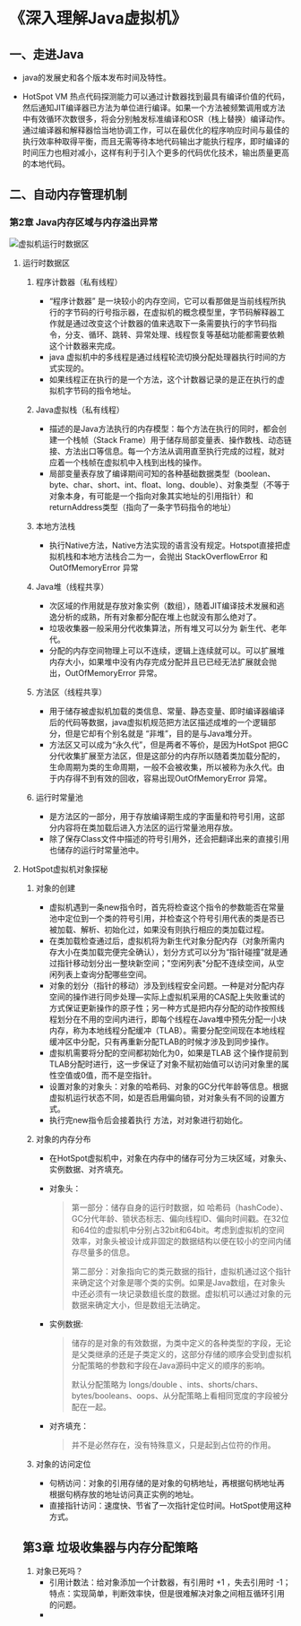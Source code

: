 # 《深入理解Java虚拟机》

## 一、走进Java

+ java的发展史和各个版本发布时间及特性。

* HotSpot VM 热点代码探测能力可以通过计数器找到最具有编译价值的代码，然后通知JIT编译器已方法为单位进行编译。如果一个方法被频繁调用或方法中有效循环次数很多，将会分别触发标准编译和OSR（栈上替换）编译动作。通过编译器和解释器恰当地协调工作，可以在最优化的程序响应时间与最佳的执行效率种取得平衡，而且无需等待本地代码输出才能执行程序，即时编译的时间压力也相对减小，这样有利于引入个更多的代码优化技术，输出质量更高的本地代码。

## 二、自动内存管理机制

### 第2章  Java内存区域与内存溢出异常

![虚拟机运行时数据区](https://readingnotes.oss-cn-beijing.aliyuncs.com/%E3%80%8A%E6%B7%B1%E5%85%A5%E7%90%86%E8%A7%A3Java%E8%99%9A%E6%8B%9F%E6%9C%BA%E3%80%8B/%E8%BF%90%E8%A1%8C%E6%97%B6%E6%95%B0%E6%8D%AE%E5%8C%BA.png)





1. 运行时数据区

   1. 程序计数器（私有线程）

      * “程序计数器” 是一块较小的内存空间，它可以看那做是当前线程所执行的字节码的行号指示器，在虚拟机的概念模型里，字节码解释器工作就是通过改变这个计数器的值来选取下一条需要执行的字节码指令，分支、循环、跳转、异常处理、线程恢复等基础功能都需要依赖这个计数器来完成。
      * java 虚拟机中的多线程是通过线程轮流切换分配处理器执行时间的方式实现的。
      * 如果线程正在执行的是一个方法，这个计数器记录的是正在执行的虚拟机字节码的指令地址。
   2. Java虚拟栈（私有线程）

      - 描述的是Java方法执行的内存模型：每个方法在执行的同时，都会创建一个栈帧（Stack Frame）用于储存局部变量表、操作数栈、动态链接、方法出口等信息。每一个方法从调用直至执行完成的过程，就对应着一个栈帧在虚拟机中入栈到出栈的操作。
      - 局部变量表存放了编译期间可知的各种基础数据类型（boolean、byte、char、short、int、float、long、double）、对象类型（不等于对象本身，有可能是一个指向对象其实地址的引用指针）和returnAddress类型（指向了一条字节码指令的地址）
   3. 本地方法栈

      * 执行Native方法，Native方法实现的语言没有规定。Hotspot直接把虚拟机栈和本地方法栈合二为一，会抛出 StackOverflowError 和 OutOfMemoryError 异常
   4. Java堆（线程共享）

      * 次区域的作用就是存放对象实例（数组），随着JIT编译技术发展和逃逸分析的成熟，所有对象都分配在堆上也就没有那么绝对了。
      * 垃圾收集器一般采用分代收集算法，所有堆又可以分为 新生代、老年代。
      * 分配的内存空间物理上可以不连续，逻辑上连续就可以。可以扩展堆内存大小，如果堆中没有内存完成分配并且已已经无法扩展就会抛出，OutOfMemoryError 异常。
   5. 方法区（线程共享）
      * 用于储存被虚拟机加载的类信息、常量、静态变量、即时编译器编译后的代码等数据，java虚拟机规范把方法区描述成堆的一个逻辑部分，但是它却有个别名就是 “非堆”，目的是与Java堆分开。
      * 方法区又可以成为“永久代”，但是两者不等价，是因为HotSpot 把GC分代收集扩展至方法区，但是这部分的内存所以随着类加载分配的，生命周期为类的生命周期，一般不会被收集，所以被称为永久代。由于内存得不到有效的回收，容易出现OutOfMemoryError 异常。
   6. 运行时常量池
      * 是方法区的一部分，用于存放编译期生成的字面量和符号引用，这部分内容将在类加载后进入方法区的运行常量池用存放。
      * 除了保存Class文件中描述的符号引用外，还会把翻译出来的直接引用也储存的运行时常量池中。

2. HotSpot虚拟机对象探秘

   1. 对象的创建
      * 虚拟机遇到一条new指令时，首先将检查这个指令的参数能否在常量池中定位到一个类的符号引用，并检查这个符号引用代表的类是否已被加载、解析、初始化过，如果没有则执行相应的类加载过程。
      * 在类加载检查通过后，虚拟机将为新生代对象分配内存（对象所需内存大小在类加载完便完全确认），划分方式可以分为“指针碰撞”就是通过指针移动划分出一整块新空间；"空闲列表"分配不连续空间，从空闲列表上查询分配哪些空间。
      * 对象的划分（指针的移动）涉及到线程安全问题。一种是对分配内存空间的操作进行同步处理—实际上虚拟机采用的CAS配上失败重试的方式保证更新操作的原子性；另一种方式是把内存分配的动作按照线程划分在不用的空间内进行，即每个线程在Java堆中预先分配一小块内存，称为本地线程分配缓冲（TLAB）。需要分配空间现在本地线程缓冲区中分配，只有再重新分配TLAB的时候才涉及到同步操作。
      * 虚拟机需要将分配的空间都初始化为0，如果是TLAB 这个操作提前到TLAB分配时进行，这一步保证了对象不赋初始值可以访问对象里的属性空值或0值，而不是空指针。
      * 设置对象的对象头：对象的哈希码、对象的GC分代年龄等信息。根据虚拟机运行状态不同，如是否启用偏向锁，对对象头有不同的设置方式。
      * 执行完new指令后会接着执行<init> 方法，对对象进行初始化。

   2. 对象的内存分布

      * 在HotSpot虚拟机中，对象在内存中的储存可分为三块区域，对象头、实例数据、对齐填充。

      * 对象头：

        > 第一部分：储存自身的运行时数据，如 哈希码（hashCode）、GC分代年龄、锁状态标志、偏向线程ID、偏向时间戳。在32位和64位的虚拟机中分别占32bit和64bit。考虑到虚拟机的空间效率，对象头被设计成非固定的数据结构以便在较小的空间内储存尽量多的信息。
        >
        > 第二部分：对象指向它的类元数据的指针，虚拟机通过这个指针来确定这个对象是哪个类的实例。如果是Java数组，在对象头中还必须有一块记录数组长度的数据。虚拟机可以通过对象的元数据来确定大小，但是数组无法确定。

      * 实例数据:

        > 储存的是对象的有效数据，为类中定义的各种类型的字段，无论是父类继承的还是子类定义的，这部分存储的顺序会受到虚拟机分配策略的参数和字段在Java源码中定义的顺序的影响。
        >
        > 默认分配策略为 longs/double 、ints、shorts/chars、bytes/booleans、oops、从分配策略上看相同宽度的字段被分配在一起。

      * 对齐填充：

        > 并不是必然存在，没有特殊意义，只是起到占位符的作用。

   3. 对象的访问定位

      * 句柄访问：对象的引用存储的是对象的句柄地址，再根据句柄地址再根据句柄存放的地址访问真正实例的地址。
      * 直接指针访问：速度快、节省了一次指针定位时间。HotSpot使用这种方式。

   ## 第3章 垃圾收集器与内存分配策略 

   1. 对象已死吗？
      * 引用计数法：给对象添加一个计数器，有引用时 +1  ，失去引用时 -1；特点：实现简单，判断效率快，但是很难解决对象之间相互循环引用的问题。
      * 

   

   

